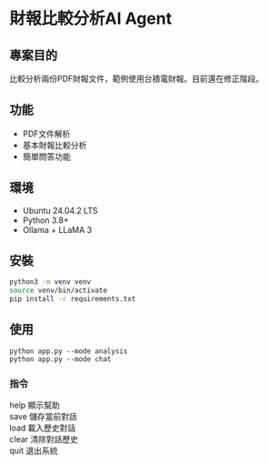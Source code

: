# 財報比較分析AI Agent

## 專案目的
比較分析兩份PDF財報文件，範例使用台積電財報。目前還在修正階段。

## 功能
- PDF文件解析
- 基本財報比較分析  
- 簡單問答功能

## 環境
- Ubuntu 24.04.2 LTS
- Python 3.8+
- Ollama + LLaMA 3

## 安裝
```bash
python3 -m venv venv
source venv/bin/activate
pip install -r requirements.txt
```
##  使用
```
python app.py --mode analysis
python app.py --mode chat
```
### 指令
help 顯示幫助  
save 儲存當前對話  
load 載入歷史對話  
clear 清除對話歷史  
quit 退出系統  

